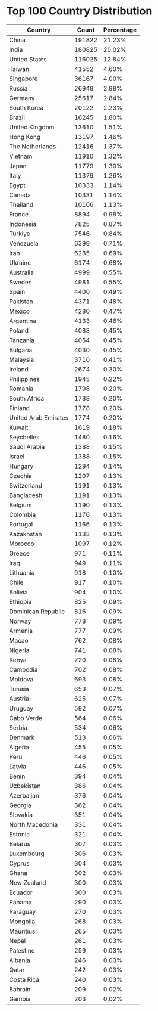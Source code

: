 # Top 100 Country Distribution
| Country | Count | Percentage |
|----|----|----|
| China | 191822 | 21.23% |
| India | 180825 | 20.02% |
| United States | 116025 | 12.84% |
| Taiwan | 41552 | 4.60% |
| Singapore | 36167 | 4.00% |
| Russia | 26948 | 2.98% |
| Germany | 25617 | 2.84% |
| South Korea | 20122 | 2.23% |
| Brazil | 16245 | 1.80% |
| United Kingdom | 13610 | 1.51% |
| Hong Kong | 13197 | 1.46% |
| The Netherlands | 12416 | 1.37% |
| Vietnam | 11910 | 1.32% |
| Japan | 11779 | 1.30% |
| Italy | 11379 | 1.26% |
| Egypt | 10333 | 1.14% |
| Canada | 10331 | 1.14% |
| Thailand | 10166 | 1.13% |
| France | 8894 | 0.98% |
| Indonesia | 7825 | 0.87% |
| Türkiye | 7546 | 0.84% |
| Venezuela | 6399 | 0.71% |
| Iran | 6235 | 0.69% |
| Ukraine | 6174 | 0.68% |
| Australia | 4999 | 0.55% |
| Sweden | 4981 | 0.55% |
| Spain | 4400 | 0.49% |
| Pakistan | 4371 | 0.48% |
| Mexico | 4280 | 0.47% |
| Argentina | 4133 | 0.46% |
| Poland | 4083 | 0.45% |
| Tanzania | 4054 | 0.45% |
| Bulgaria | 4030 | 0.45% |
| Malaysia | 3710 | 0.41% |
| Ireland | 2674 | 0.30% |
| Philippines | 1945 | 0.22% |
| Romania | 1798 | 0.20% |
| South Africa | 1788 | 0.20% |
| Finland | 1778 | 0.20% |
| United Arab Emirates | 1774 | 0.20% |
| Kuwait | 1619 | 0.18% |
| Seychelles | 1480 | 0.16% |
| Saudi Arabia | 1388 | 0.15% |
| Israel | 1388 | 0.15% |
| Hungary | 1294 | 0.14% |
| Czechia | 1207 | 0.13% |
| Switzerland | 1191 | 0.13% |
| Bangladesh | 1191 | 0.13% |
| Belgium | 1190 | 0.13% |
| Colombia | 1176 | 0.13% |
| Portugal | 1166 | 0.13% |
| Kazakhstan | 1133 | 0.13% |
| Morocco | 1097 | 0.12% |
| Greece | 971 | 0.11% |
| Iraq | 949 | 0.11% |
| Lithuania | 918 | 0.10% |
| Chile | 917 | 0.10% |
| Bolivia | 904 | 0.10% |
| Ethiopia | 825 | 0.09% |
| Dominican Republic | 816 | 0.09% |
| Norway | 778 | 0.09% |
| Armenia | 777 | 0.09% |
| Macao | 762 | 0.08% |
| Nigeria | 741 | 0.08% |
| Kenya | 720 | 0.08% |
| Cambodia | 702 | 0.08% |
| Moldova | 693 | 0.08% |
| Tunisia | 653 | 0.07% |
| Austria | 625 | 0.07% |
| Uruguay | 592 | 0.07% |
| Cabo Verde | 564 | 0.06% |
| Serbia | 534 | 0.06% |
| Denmark | 513 | 0.06% |
| Algeria | 455 | 0.05% |
| Peru | 446 | 0.05% |
| Latvia | 446 | 0.05% |
| Benin | 394 | 0.04% |
| Uzbekistan | 386 | 0.04% |
| Azerbaijan | 376 | 0.04% |
| Georgia | 362 | 0.04% |
| Slovakia | 351 | 0.04% |
| North Macedonia | 331 | 0.04% |
| Estonia | 321 | 0.04% |
| Belarus | 307 | 0.03% |
| Luxembourg | 306 | 0.03% |
| Cyprus | 304 | 0.03% |
| Ghana | 302 | 0.03% |
| New Zealand | 300 | 0.03% |
| Ecuador | 300 | 0.03% |
| Panama | 290 | 0.03% |
| Paraguay | 270 | 0.03% |
| Mongolia | 268 | 0.03% |
| Mauritius | 265 | 0.03% |
| Nepal | 261 | 0.03% |
| Palestine | 259 | 0.03% |
| Albania | 246 | 0.03% |
| Qatar | 242 | 0.03% |
| Costa Rica | 240 | 0.03% |
| Bahrain | 209 | 0.02% |
| Gambia | 203 | 0.02% |
